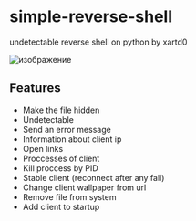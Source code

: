 # simple-reverse-shell
undetectable reverse shell on python by xartd0

![изображение](https://user-images.githubusercontent.com/43171120/173245317-d74324fe-aaf4-49ea-9878-d61226893cae.png)


## Features
- Make the file hidden
- Undetectable
- Send an error message
- Information about client ip
- Open links
- Proccesses of client
- Kill proccess by PID
- Stable client (reconnect after any fall)
- Change client wallpaper from url
- Remove file from system
- Add client to startup
